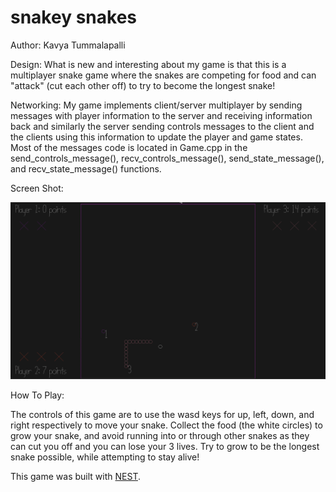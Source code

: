 # snakey snakes

Author: Kavya Tummalapalli

Design: What is new and interesting about my game is that this is a multiplayer snake game where the snakes are competing for food and can "attack" (cut each other off) to try to become the longest snake!

Networking: My game implements client/server multiplayer by sending messages with player information to the server and receiving information back and similarly the server sending controls messages to the client and the clients using this information to update the player and game states. Most of the messages code is located in Game.cpp in the send_controls_message(), recv_controls_message(), send_state_message(), and recv_state_message() functions.

Screen Shot:

![Screen Shot](screenshot.png)

How To Play:

The controls of this game are to use the wasd keys for up, left, down, and right respectively to move your snake. Collect the food (the white circles) to grow your snake, and avoid running into or through other snakes as they can cut you off and you can lose your 3 lives. Try to grow to be the longest snake possible, while attempting to stay alive!


This game was built with [NEST](NEST.md).

